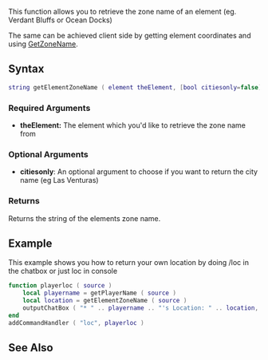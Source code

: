 This function allows you to retrieve the zone name of an element (eg. Verdant Bluffs or Ocean Docks)

The same can be achieved client side by getting element coordinates and using [GetZoneName](/docs/getzonename.md "wikilink").

Syntax
------

``` lua
string getElementZoneName ( element theElement, [bool citiesonly=false] )
```

### Required Arguments

-   **theElement:** The element which you'd like to retrieve the zone name from

### Optional Arguments

-   **citiesonly**: An optional argument to choose if you want to return the city name (eg Las Venturas)

### Returns

Returns the string of the elements zone name.

Example
-------

This example shows you how to return your own location by doing /loc in the chatbox or just loc in console

``` lua
function playerloc ( source )
    local playername = getPlayerName ( source )
    local location = getElementZoneName ( source )
    outputChatBox ( "* " .. playername .. "'s Location: " .. location, getRootElement(), 0, 255, 255 ) -- Output the player's name and zone name
end
addCommandHandler ( "loc", playerloc )
```

See Also
--------
